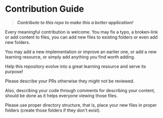 # Contribution Guide

> **_Contribute to this repo to make this a better application!_**

Every meaningful contribution is welcome.
You may fix a typo, a broken-link or add content to files, you can add new files to existing folders or even add new folders. 

You may add a new implementation or improve an earlier one, or add a new learning resource, or simply add anything you find worth adding.

Help this repository evolve into a great learning resource and serve its purpose!

Please describe your PRs otherwise they might not be reviewed.

Also, describing your code through comments for describing your content, should be done as it helps everyone viewing those files.

Please use proper directory structure, that is, place your new files in proper folders (create those folders if they don't exist).

